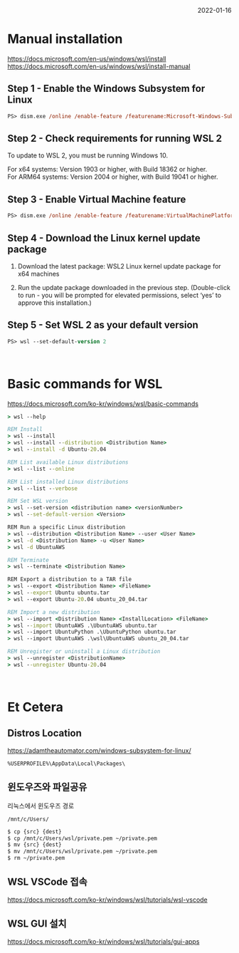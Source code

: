 <p style="text-align: right">2022-01-16</p>

# Manual installation

https://docs.microsoft.com/en-us/windows/wsl/install \
https://docs.microsoft.com/en-us/windows/wsl/install-manual

## Step 1 - Enable the Windows Subsystem for Linux

```ps
PS> dism.exe /online /enable-feature /featurename:Microsoft-Windows-Subsystem-Linux /all /norestart
```

## Step 2 - Check requirements for running WSL 2

To update to WSL 2, you must be running Windows 10.

For x64 systems: Version 1903 or higher, with Build 18362 or higher. \
For ARM64 systems: Version 2004 or higher, with Build 19041 or higher.

## Step 3 - Enable Virtual Machine feature

```ps
PS> dism.exe /online /enable-feature /featurename:VirtualMachinePlatform /all /norestart
```

## Step 4 - Download the Linux kernel update package

1. Download the latest package: WSL2 Linux kernel update package for x64 machines

2. Run the update package downloaded in the previous step. (Double-click to run - you will be prompted for elevated permissions, select ‘yes’ to approve this installation.)

## Step 5 - Set WSL 2 as your default version

```ps
PS> wsl --set-default-version 2
```

<br/>

# Basic commands for WSL

https://docs.microsoft.com/ko-kr/windows/wsl/basic-commands

```cmd
> wsl --help

REM Install
> wsl --install
> wsl --install --distribution <Distribution Name>
> wsl --install -d Ubuntu-20.04

REM List available Linux distributions
> wsl --list --online

REM List installed Linux distributions
> wsl --list --verbose

REM Set WSL version
> wsl --set-version <distribution name> <versionNumber>
> wsl --set-default-version <Version>

REM Run a specific Linux distribution
> wsl --distribution <Distribution Name> --user <User Name>
> wsl -d <Distribution Name> -u <User Name>
> wsl -d UbuntuAWS

REM Terminate
> wsl --terminate <Distribution Name>

REM Export a distribution to a TAR file
> wsl --export <Distribution Name> <FileName>
> wsl --export Ubuntu ubuntu.tar
> wsl --export Ubuntu-20.04 ubuntu_20_04.tar

REM Import a new distribution
> wsl --import <Distribution Name> <InstallLocation> <FileName>
> wsl --import UbuntuAWS .\UbuntuAWS ubuntu.tar
> wsl --import UbuntuPython .\UbuntuPython ubuntu.tar
> wsl --import UbuntuAWS .\wsl\UbuntuAWS ubuntu_20_04.tar

REM Unregister or uninstall a Linux distribution
> wsl --unregister <DistributionName>
> wsl --unregister Ubuntu-20.04
```

<br/>

# Et Cetera

## Distros Location

https://adamtheautomator.com/windows-subsystem-for-linux/

```
%USERPROFILE%\AppData\Local\Packages\
```

## 윈도우즈와 파일공유

리눅스에서 윈도우즈 경로

```
/mnt/c/Users/
```

```bash
$ cp {src} {dest}
$ cp /mnt/c/Users/wsl/private.pem ~/private.pem
$ mv {src} {dest}
$ mv /mnt/c/Users/wsl/private.pem ~/private.pem
$ rm ~/private.pem
```

## WSL VSCode 접속

https://docs.microsoft.com/ko-kr/windows/wsl/tutorials/wsl-vscode

## WSL GUI 설치

https://docs.microsoft.com/ko-kr/windows/wsl/tutorials/gui-apps
